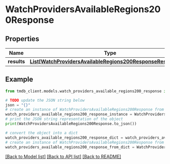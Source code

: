 # WatchProvidersAvailableRegions200Response


## Properties

Name | Type | Description | Notes
------------ | ------------- | ------------- | -------------
**results** | [**List[WatchProvidersAvailableRegions200ResponseResultsInner]**](WatchProvidersAvailableRegions200ResponseResultsInner.md) |  | [optional] 

## Example

```python
from tmdb_client.models.watch_providers_available_regions200_response import WatchProvidersAvailableRegions200Response

# TODO update the JSON string below
json = "{}"
# create an instance of WatchProvidersAvailableRegions200Response from a JSON string
watch_providers_available_regions200_response_instance = WatchProvidersAvailableRegions200Response.from_json(json)
# print the JSON string representation of the object
print(WatchProvidersAvailableRegions200Response.to_json())

# convert the object into a dict
watch_providers_available_regions200_response_dict = watch_providers_available_regions200_response_instance.to_dict()
# create an instance of WatchProvidersAvailableRegions200Response from a dict
watch_providers_available_regions200_response_from_dict = WatchProvidersAvailableRegions200Response.from_dict(watch_providers_available_regions200_response_dict)
```
[[Back to Model list]](../README.md#documentation-for-models) [[Back to API list]](../README.md#documentation-for-api-endpoints) [[Back to README]](../README.md)


